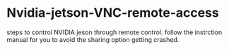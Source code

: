 # Nvidia-jetson-VNC-remote-access
steps to control NVIDIA jeson through remote control.
 follow the instrction manual for you to avoid the sharing option getting crashed.

